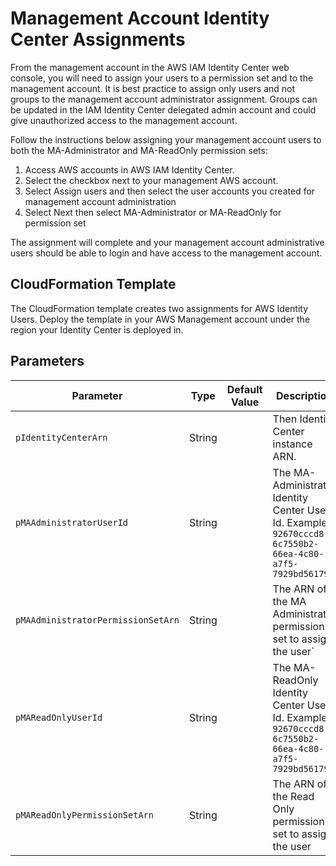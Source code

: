 # Management Account Identity Center Assignments

From the management account in the AWS IAM Identity Center web console, you will need to assign your users to a permission set and to the management account. It is best practice to assign only users and not groups to the management account administrator assignment. Groups can be updated in the IAM Identity Center delegated admin account and could give unauthorized access to the management account.

Follow the instructions below assigning your management account users to both the MA-Administrator and MA-ReadOnly permission sets:

1. Access AWS accounts in AWS IAM Identity Center.
2. Select the checkbox next to your management AWS account.
3. Select Assign users and then select the user accounts you created for management account administration
4. Select Next then select MA-Administrator or MA-ReadOnly for permission set

The assignment will complete and your management account administrative users should be able to login and have access to the management account.

## CloudFormation Template

The CloudFormation template creates two assignments for AWS Identity Users. Deploy the template in your AWS Management account under the region your Identity Center is deployed in.

## Parameters

| Parameter | Type | Default Value | Description |
| --------- | ---- | ------------- | ----------- |
| `pIdentityCenterArn` | String |  | Then Identity Center instance ARN. |
| `pMAAdministratorUserId` | String |   | The MA-Administrator Identity Center User Id. Example: `92670cccd8-6c7550b2-66ea-4c80-a7f5-7929bd561793` |
| `pMAAdministratorPermissionSetArn` | String |  | The ARN of the MA Administrator permission set to assign the user` |
| `pMAReadOnlyUserId` | String |   | The MA-ReadOnly Identity Center User Id. Example: `92670cccd8-6c7550b2-66ea-4c80-a7f5-7929bd561793` |
| `pMAReadOnlyPermissionSetArn` | String |  | The ARN of the Read Only permission set to assign the user |
